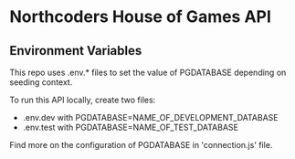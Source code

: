 # Northcoders House of Games API

## Environment Variables

This repo uses .env.* files to set the value of PGDATABASE depending on seeding context.

To run this API locally, create two files:

* .env.dev with PGDATABASE=NAME_OF_DEVELOPMENT_DATABASE
* .env.test with PGDATABASE=NAME_OF_TEST_DATABASE

Find more on the configuration of PGDATABASE in 'connection.js' file.


